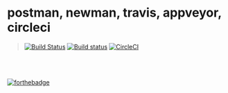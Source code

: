 # postman, newman, travis, appveyor, circleci 
> [![Build Status](https://travis-ci.org/depapp/apiapi.svg?branch=master)](https://travis-ci.org/depapp/apiapi)  [![Build status](https://ci.appveyor.com/api/projects/status/71oicumim47523sy?svg=true)](https://ci.appveyor.com/project/depapp/apiapi)  [![CircleCI](https://circleci.com/gh/depapp/apiapi.svg?style=svg)](https://circleci.com/gh/depapp/apiapi)

\
\
\
[![forthebadge](https://forthebadge.com/images/badges/built-with-grammas-recipe.svg)](https://forthebadge.com)
